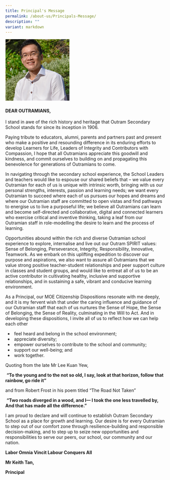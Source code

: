 ```yaml
---
title: Principal's Message
permalink: /about-us/Principals-Message/
description: ""
variant: markdown
---
```

<img style="width:40%;height:50%" src="/images/About%20us/About%20us/PrincipalNEW.png">

#### **DEAR OUTRAMIANS,**&nbsp;


I stand in awe of the rich history and heritage that Outram Secondary School stands for since its inception in 1906.

  

Paying tribute to educators, alumni, parents and partners past and present who make a positive and resounding difference in its enduring efforts to develop Learners for Life, Leaders of Integrity and Contributors with Compassion, I hope that all Outramians appreciate this goodwill and kindness, and commit ourselves to building on and propagating this benevolence for generations of Outramians to come.

  

In navigating through the secondary school experience, the School Leaders and teachers would like to espouse our shared beliefs that – we value every Outramian for each of us is unique with intrinsic worth, bringing with us our personal strengths, interests, passion and learning needs; we want every Outramian to succeed where each of us pursues our hopes and dreams and where our Outramian staff are committed to open vistas and find pathways to energise us to live a purposeful life; we believe all Outramians can learn and become self-directed and collaborative, digital and connected learners who exercise critical and inventive thinking, taking a leaf from our Outramian staff in role-modelling the desire to learn and the process of learning.&nbsp;

  

Opportunities abound within the rich and diverse Outramian school experience to explore, internalise and live out our Outram SPIRIT values: Sense of Belonging, Perseverance, Integrity, Responsibility, Innovative, Teamwork. As we embark on this uplifting expedition to discover our purpose and aspirations, we also want to assure all Outramians that we value strong positive teacher-student relationships and peer support culture in classes and student groups, and would like to entreat all of us to be an active contributor in cultivating healthy, inclusive and supportive relationships, and in sustaining a safe, vibrant and conducive learning environment.&nbsp;  

As a Principal, our MOE Citizenship Dispositions resonate with me deeply, and it is my fervent wish that under the caring influence and guidance of our Outramian staff that each of us nurtures the Sense of Hope, the Sense of Belonging, the Sense of Reality, culminating in the Will to Act. And in developing these dispositions, I invite all of us to reflect how we can help each other

*   &nbsp;feel heard and belong in the school environment;
*   &nbsp;appreciate diversity;
*   &nbsp;empower ourselves to contribute to the school and community;
*   &nbsp;support our well-being; and
*   &nbsp;work together.

Quoting from the late Mr Lee Kuan Yew,

&nbsp;**“To the young and to the not so old, I say, look at that horizon, follow that rainbow, go ride it”**&nbsp;

and from Robert Frost in his poem titled&nbsp;“The Road Not Taken”

&nbsp;**“Two roads diverged in a wood, and I— I took the one less travelled by, And that has made all the difference.”**

I am proud to declare and will continue to establish Outram Secondary School as a place for growth and learning. Our desire is for every Outramian to step out of our comfort zone through resilience-building and responsible decision-making, and to step up to seize new opportunities and responsibilities to serve our peers, our school, our community and our nation.

**Labor Omnia Vincit Labour Conquers All**

**Mr Keith Tan,**  

**Principal**